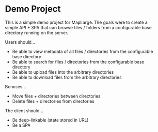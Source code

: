 # Demo Project

This is a simple demo project for MapLarge. The goals were to create a simple API + SPA that can browse files / folders from a configurable base directory running on the server.

Users should...

- Be able to view metadata of all files / directories from the configurable base directory
- Be able to search for files / directories from the configurable base directory
- Be able to upload files into the arbitrary directories
- Be able to download files from the arbitrary directories

Bonuses...

- Move files + directories between directories
- Delete files + directories from directories

The client should...

- Be deep-linkable (state stored in URL)
- Be a SPA
